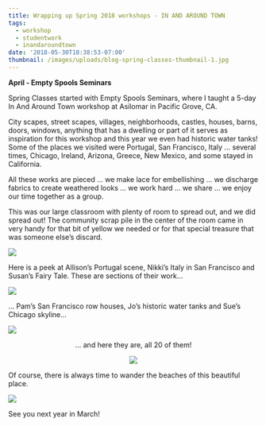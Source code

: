 ```yaml
---
title: Wrapping up Spring 2018 workshops - IN AND AROUND TOWN
tags:
  - workshop
  - studentwork
  - inandaroundtown
date: '2018-05-30T18:38:53-07:00'
thumbnail: /images/uploads/blog-spring-classes-thumbnail-1.jpg
---
```

**April - Empty Spools Seminars**

Spring Classes started with Empty Spools Seminars, where I taught a 5-day In And Around Town workshop at Asilomar in Pacific Grove, CA.   

City scapes, street scapes, villages, neighborhoods, castles, houses, barns, doors, windows, anything that has a dwelling or part of it serves as inspiration for this workshop and this year we even had historic water tanks!  Some of the places we visited were Portugal, San Francisco, Italy … several times, Chicago, Ireland, Arizona, Greece, New Mexico, and some stayed in California.

 All these works are pieced … we make lace for embellishing … we discharge fabrics to create weathered looks … we work hard … we share … we enjoy our time together as a group.

This was our large classroom with plenty of room to spread out, and we did spread out! The community scrap pile in the center of the room came in very handy for that bit of yellow we needed or for that special treasure that was someone else’s discard.

<img class="img-responsive" src="/images/uploads/blog-2018-spring-classes-asilomar-1.jpg">

Here is a peek at Allison’s Portugal scene, Nikki’s Italy in San Francisco and Susan’s Fairy Tale.  These are sections of their work…

<img class="img-responsive" src="/images/uploads/blog-2018-spring-classes-asilomar-2.jpg">

… Pam’s San Francisco row houses, Jo’s historic water tanks and Sue’s Chicago skyline…

<img class="img-responsive" src="/images/uploads/blog-2018-spring-classes-asilomar-3.jpg">

<p align="center">... and here they are, all 20 of them! </p>

<p align="center"><img class="img-responsive" src="/images/uploads/blog-2018-spring-classes-asilomar-5.jpg"></p>



Of course, there is always time to wander the beaches of this beautiful place. 

<img class="img-responsive" src="/images/uploads/blog-2018-spring-classes-asilomar-4.jpg">

See you next year in March!
